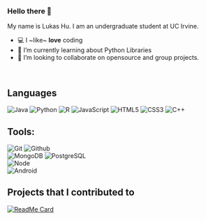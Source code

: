 ### Hello there 👋

My name is Lukas Hu. I am an undergraduate student at UC Irvine.

- 💻 I ~like~ **love** coding
- 🌱 I’m currently learning about Python Libraries
- 👯 I’m looking to collaborate on opensource and group projects.
<br /> 

## Languages

![Java](https://img.shields.io/badge/-Java-000000?style=flat&logo=java)
![Python](https://img.shields.io/badge/-Python-000000?style=flat&logo=python)
![R](https://img.shields.io/badge/-R-000000?style=flat&logo=r)
![JavaScript](https://img.shields.io/badge/-JavaScript-000000?style=flat&logo=javascript)
![HTML5](https://img.shields.io/badge/-HTML5-000000?style=flat&logo=html5)
![CSS3](https://img.shields.io/badge/-CSS-000000?style=flat&logo=css3)
![C++](https://img.shields.io/badge/-Cplusplus-000000?style=flat&logo=cplusplus)

## Tools:

![Git](https://img.shields.io/badge/-Git-000000?style=flat&logo=git)
![Github](https://img.shields.io/badge/-Github-000000?style=flat&logo=github) <br />
![MongoDB](https://img.shields.io/badge/-MongoDB-000000?style=flat&logo=mongodb)
![PostgreSQL](https://img.shields.io/badge/-PostgreSQL-000000?style=flat&logo=postgresql) <br />
![Node](https://img.shields.io/badge/-Node-000000?style=flat&logo=node.js) <br />
![Android](https://img.shields.io/badge/-Android-000000?style=flat&logo=android)


## Projects that I contributed to

[![ReadMe Card](https://github-readme-stats.vercel.app/api/pin/?username=HyperionLegion&repo=Escape-Vape&showowner=true)](https://github.com/HyperionLegion/Escape-Vape) <br />

